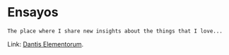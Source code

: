 # Ensayos

`The place where I share new insights about the things that I love...`

Link: [Dantis Elementorum](https://dantenoguez.github.io/Ensayos/).
